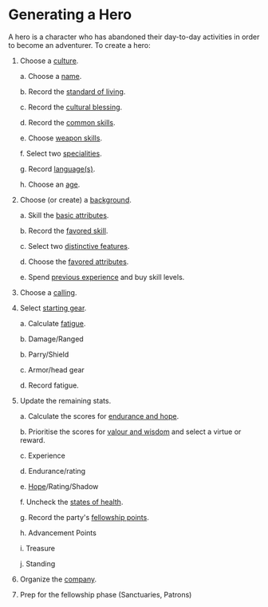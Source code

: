 # Generating a Hero

A hero is a character who has abandoned their day-to-day activities in order to become an adventurer.  To create a hero:

1. Choose a [culture](cultures.md).

    a. Choose a [name](names.md).
    
    b. Record the [standard of living](standard-of-living.md).
    
    c. Record the [cultural blessing](cultural-blessing.md).  
    
    d. Record the [common skills](common-skill-list.md). 
    
    e. Choose [weapon skills](weapon-skill-list.md).
    
    f. Select two [specialities](specialities.md).
    
    g. Record [language(s)](languages.md).
    
    h. Choose an [age](age.md).
    
2. Choose (or create) a [background](background.md).

    a. Skill the [basic attributes](basic-attributes.md).
    
    b. Record the [favored skill](favored-skill.md).
    
    c. Select two [distinctive features](distinctive-features.md).
    
    d. Choose the [favored attributes](favored-attributes.md).
    
    e. Spend [previous experience](previous-experience.md) and buy skill levels.
    
3. Choose a [calling](callings.md).
    
4. Select [starting gear](starting-gear.md).

    a. Calculate [fatigue](fatigue.md).
    
    b. Damage/Ranged
    
    b. Parry/Shield
    
    c. Armor/head gear

    d. Record fatigue.

5. Update the remaining stats.

    a. Calculate the scores for [endurance and hope](endurance-hope.md). 

    b. Prioritise the scores for [valour and wisdom](valor-wisdom.md) and select a virtue or reward.
    
    c. Experience
    
    d. Endurance/rating
    
    e. [Hope](hope.md)/Rating/Shadow

    f. Uncheck the [states of health](weary-miserable-wounded.md).

    g. Record the party's [fellowship points](fellowship.md).

    h. Advancement Points

    i. Treasure

    j. Standing
    
6. Organize the [company](company.md).
       
7. Prep for the fellowship phase (Sanctuaries, Patrons)

